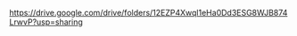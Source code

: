 <!-- Updated Screen Recording Link in Google Drive -->

https://drive.google.com/drive/folders/12EZP4Xwql1eHa0Dd3ESG8WJB874LrwvP?usp=sharing
